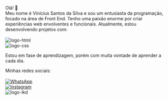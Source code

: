 Olá! 👋
<br>
Meu nome é Vinícius Santos da Silva e sou um entusiasta da programação, focado na área de Front End. Tenho uma paixão enorme por criar experiências web envolventes e funcionais.
Atualmente, estou desenvolvendo projetos com:<br><br>
<img src="https://img.shields.io/badge/HTML5-E34F26?style=for-the-badge&logo=html5&logoColor=white" alt="logo-html"/><br>
<img src="https://img.shields.io/badge/CSS3-1572B6?style=for-the-badge&logo=css3&logoColor=white" alt="logo-css"/><br>

Estou em fase de aprendizagem, porém com muita vontade de aprender a cada dia.

Minhas redes sociais:
<br><br>
[![WhatsApp](https://img.shields.io/badge/WhatsApp-25D366?style=for-the-badge&logo=whatsapp&logoColor=white)](https://wa.me/554996723054)<br>
[![Instagram](https://img.shields.io/badge/Instagram-E4405F?style=for-the-badge&logo=instagram&logoColor=white)](https://www.instagram.com/vnsxnts/)<br>
<img src="https://img.shields.io/badge/LinkedIn-0077B5?style=for-the-badge&logo=linkedin&logoColor=white" alt="logo-lkd"/>
